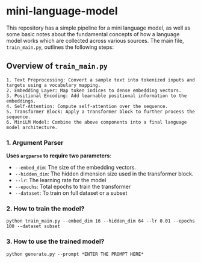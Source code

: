 # mini-language-model

This repository has a simple pipeline for a mini language model, as well as some basic notes about the fundamental concepts of how a language model works which are collected across various sources. The main file, `train_main.py`, outlines the following steps:

## Overview of `train_main.py`

```
1. Text Preprocessing: Convert a sample text into tokenized inputs and targets using a vocabulary mapping.
2. Embedding Layer: Map token indices to dense embedding vectors.
3. Positional Encoding: Add learnable positional information to the embeddings.
4. Self-Attention: Compute self-attention over the sequence.
5. Transformer Block: Apply a transformer block to further process the sequence.
6. MiniLM Model: Combine the above components into a final language model architecture.
```
### 1. Argument Parser

**Uses `argparse` to require two parameters**:
  - `--embed_dim`: The size of the embedding vectors.
  - `--hidden_dim`: The hidden dimension size used in the transformer block.
  - `--lr`: The learning rate for the model
  - `--epochs`: Total epochs to train the transformer
  - `--dataset`: To train on full dataset or a subset

### 2. How to train the model?

```
python train_main.py --embed_dim 16 --hidden_dim 64 --lr 0.01 --epochs 100 --dataset subset
```

### 3. How to use the trained model?

```
python generate.py --prompt *ENTER THE PROMPT HERE*
```

